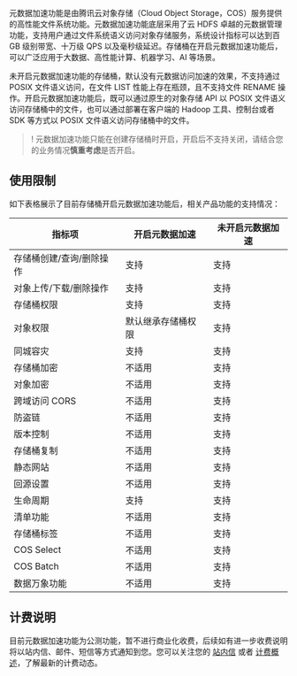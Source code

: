 
元数据加速功能是由腾讯云对象存储（Cloud Object Storage，COS）服务提供的高性能文件系统功能。元数据加速功能底层采用了云 HDFS 卓越的元数据管理功能，支持用户通过文件系统语义访问对象存储服务，系统设计指标可以达到百 GB 级别带宽、十万级 QPS 以及毫秒级延迟。存储桶在开启元数据加速功能后，可以广泛应用于大数据、高性能计算、机器学习、AI 等场景。

未开启元数据加速功能的存储桶，默认没有元数据访问加速的效果，不支持通过 POSIX 文件语义访问，在文件 LIST 性能上存在瓶颈，且不支持文件 RENAME 操作。开启元数据加速功能后，既可以通过原生的对象存储 API 以 POSIX 文件语义访问存储桶中的文件，也可以通过部署在客户端的 Hadoop 工具、控制台或者 SDK 等方式以 POSIX 文件语义访问存储桶中的文件。

>! 元数据加速功能只能在创建存储桶时开启，开启后不支持关闭，请结合您的业务情况**慎重考虑**是否开启。
>

## 使用限制

如下表格展示了目前存储桶开启元数据加速功能后，相关产品功能的支持情况：

| 指标项       | 开启元数据加速                 | 未开启元数据加速 |
| ------------ | -------------------- | ---------------- |
| 存储桶创建/查询/删除操作   | 支持                           | 支持             |
| 对象上传/下载/删除操作   | 支持                           | 支持             |
| 存储桶权限   | 支持                           | 支持             |
| 对象权限     | 默认继承存储桶权限     | 支持             |
| 同城容灾     | 支持     | 支持             |
| 存储桶加密   | 不适用                         | 支持             |
| 对象加密     | 不适用                         | 支持             |
| 跨域访问 CORS | 不适用                         | 支持             |
| 防盗链       | 不适用                         | 支持             |
| 版本控制     | 不适用                        | 支持             |
| 存储桶复制   | 不适用                         | 支持             |
| 静态网站     | 不适用                         | 支持             |
| 回源设置     | 不适用                         | 支持             |
| 生命周期     | 支持 | 支持             |
| 清单功能     | 不适用                         | 支持             |
| 存储桶标签   | 不适用                         | 支持             |
| COS Select    | 不适用                         | 支持             |
| COS Batch     | 不适用                         | 支持             |
| 数据万象功能 | 不适用                         | 支持             |


## 计费说明

目前元数据加速功能为公测功能，暂不进行商业化收费，后续如有进一步收费说明将以站内信、邮件、短信等方式通知到您。您可以关注您的 [站内信](https://console.cloud.tencent.com/message) 或者 [计费概述](https://cloud.tencent.com/document/product/436/16871)，了解最新的计费动态。
